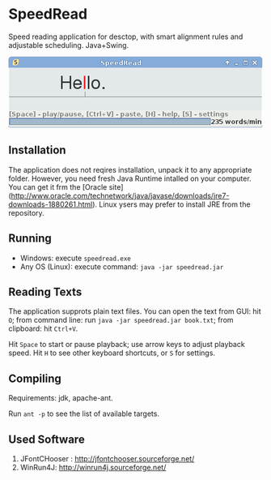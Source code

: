 SpeedRead
=========

Speed reading application for desctop, with smart alignment rules and adjustable scheduling. Java+Swing.

![Screenshot](/screenshot.png)


Installation
------------
The application does not reqires installation, unpack it to any appropriate folder. However, you need fresh Java Runtime intalled on your computer. You can get it frm the [Oracle site] (http://www.oracle.com/technetwork/java/javase/downloads/jre7-downloads-1880261.html). Linux ysers may prefer to install JRE from the repository.

Running
-------
* Windows: 
  execute `speedread.exe`
* Any OS (Linux): 
  execute command: `java -jar speedread.jar`

Reading Texts
-------------
The application supprots plain text files. You can open the text from GUI: hit `O`; from command line: run `java -jar speedread.jar book.txt`; from clipboard: hit `Ctrl+V`.

Hit `Space` to start or pause playback; use arrow keys to adjust playback speed. Hit `H` to see other keyboard shortcuts, or `S` for settings.

Compiling
---------
Requirements: jdk, apache-ant.

Run `ant -p` to see the list of available targets.



Used Software
-------------
1. JFontCHooser :  http://jfontchooser.sourceforge.net/
2. WinRun4J: http://winrun4j.sourceforge.net/
